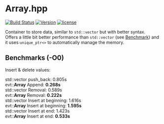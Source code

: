 # Array.hpp

[![Build Status](https://travis-ci.org/illescasDaniel/Array.hpp.svg?branch=master)](https://travis-ci.org/illescasDaniel/Array.hpp)
[![Version](https://img.shields.io/badge/version-v1.4--beta-green.svg)](https://github.com/illescasDaniel/Array.hpp/releases)
[![license](https://img.shields.io/github/license/mashape/apistatus.svg?maxAge=2592000)](https://github.com/illescasDaniel/Array.hpp/blob/master/LICENCE) 

Container to store data, similar to `std::vector` but with better syntax.  
Offers a little bit better performance than `std::vector` (see [Benchmark](#Benchmark)) and it uses `unique_ptr<>` to automatically manage the memory.

## Benchmarks (-O0)

Insert & delete values:

std::vector push_back: 0.805s  
evt::**Array** Append: **0.268s**  
std::vector Removal: 0.589s  
evt::**Array** Removal: **0.222s**  
std::vector Insert at beginning: 1.616s  
evt::**Array** Insert at beginning: **1.595s**  
std::vector Insert at end: 1.423s  
evt::**Array** Insert at end: **0.533s**  
